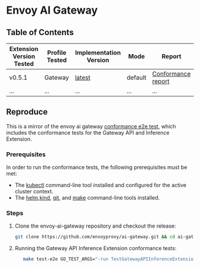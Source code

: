 # Envoy AI Gateway

## Table of Contents

| Extension Version Tested | Profile Tested | Implementation Version | Mode    | Report                                                                |
|--------------------------|----------------|------------------------|---------|-----------------------------------------------------------------------|
| v0.5.1                   | Gateway        | [latest](https://github.com/envoyproxy/ai-gateway)                  | default | [Conformance report](./aigw-latest-report.yaml) |
| ...                      | ...            | ...                    | ...     | ...                                                                   |

## Reproduce

This is a mirror of the envoy ai gateway [conformance e2e test](https://github.com/envoyproxy/ai-gateway/blob/main/.github/workflows/build_and_test.yaml), which includes the conformance tests for the Gateway API and Inference Extension.

### Prerequisites

In order to run the conformance tests, the following prerequisites must be met:

- The [kubectl](https://kubernetes.io/docs/tasks/tools/) command-line tool installed and configured for the active cluster context.
- The [helm](https://github.com/helm/helm),[kind](https://kind.sigs.k8s.io), [git](https://git-scm.com/downloads), and [make](https://www.gnu.org/software/make/) command-line tools installed.

### Steps

1. Clone the envoy-ai-gateway repository and checkout the release:

   ```sh
   git clone https://github.com/envoyproxy/ai-gateway.git && cd ai-gateway
   ```

2. Running the Gateway API Inference Extension conformance tests:

   ```sh
      make test-e2e GO_TEST_ARGS="-run TestGatewayAPIInferenceExtension -v" EG_VERSION=v0.0.0-latest TEST_KEEP_CLUSTER=true
   ```

